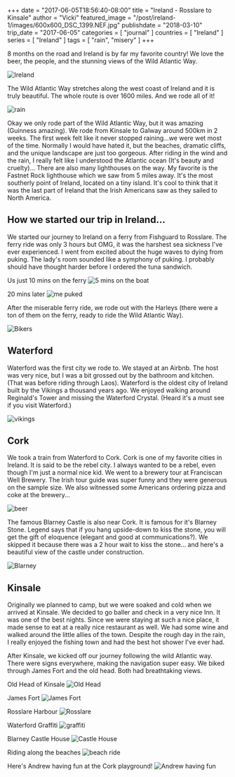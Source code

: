+++
date = "2017-06-05T18:56:40-08:00"
title = "Ireland - Rosslare to Kinsale"
author = "Vicki"
featured_image = "/post/ireland-1/images/600x600_DSC_1399.NEF.jpg"
publishdate = "2018-03-10"
trip_date = "2017-06-05"
categories = [ "journal" ]
countries = [ "Ireland" ]
series = [ "Ireland" ]
tags = [ "rain", "misery" ]
+++

8 months on the road and Ireland is by far my favorite country! We love the beer, the people, and the stunning views of the Wild Atlantic Way. <!--more-->

![Ireland](images/600x600_Ireland.png)

The Wild Atlantic Way stretches along the west coast of Ireland and it is truly beautiful. The whole route is over 1600 miles. And we rode all of it!

![rain](images/600x600_DSC_1303.NEF.jpg)

Okay we only rode part of the Wild Atlantic Way, but it was amazing (Guinness amazing). We rode from Kinsale to Galway around 500km in 2 weeks. The first week felt like it never stopped raining…we were wet most of the time. Normally I would have hated it, but the beaches, dramatic cliffs, and the unique landscape are just too gorgeous. After riding in the wind and the rain, I really felt like I understood the Atlantic ocean (It's beauty and cruelty)… There are also many lighthouses on the way. My favorite is the Fastnet Rock lighthouse which we saw from 5 miles away. It's the most southerly point of Ireland, located on a tiny island. It's cool to think that it was the last part of Ireland that the Irish Americans saw as they sailed to North America.

## How we started our trip in Ireland…

We started our journey to Ireland on a ferry from Fishguard to Rosslare. The ferry ride was only 3 hours but OMG, it was the harshest sea sickness I've ever experienced. I went from excited about the huge waves to dying from puking. The lady's room sounded like a symphony of puking. I probably should have thought harder before I ordered the tuna sandwich.

Us just 10 mins on the ferry
![5 mins on the boat](images/600x600_IMG_0561.JPG)

20 mins later
![me puked](images/600x600_IMG_0563.JPG)

After the miserable ferry ride, we rode out with the Harleys (there were a ton of them on the ferry, ready to ride the Wild Atlantic Way).

![Bikers](images/600x600_IMG_0564.JPG)

## Waterford

Waterford was the first city we rode to. We stayed at an Airbnb. The host was very nice, but I was a bit grossed out by the bathroom and kitchen. (That was before riding through Laos). Waterford is the oldest city of Ireland built by the Vikings a thousand years ago. We enjoyed walking around Reginald's Tower and missing the Waterford Crystal. (Heard it's a must see if you visit Waterford.)

![vikings](images/600x600_IMG_0582.JPG)

## Cork

We took a train from Waterford to Cork. Cork is one of my favorite cities in Ireland. It is said to be the rebel city. I always wanted to be a rebel, even though I'm just a normal nice kid. We went to a brewery tour at Franciscan Well Brewery. The Irish tour guide was super funny and they were generous on the sample size. We also witnessed some Americans ordering pizza and coke at the brewery…

![beer](images/600x600_IMG_0605.JPG)

The famous Blarney Castle is also near Cork. It is famous for it's Blarney Stone. Legend says that if you hang upside-down to kiss the stone, you will get the gift of eloquence (elegant and good at communications?). We skipped it because there was a 2 hour wait to kiss the stone… and here's a beautiful view of the castle under construction.

![Blarney](images/600x600_DSC_1360.NEF.jpg)

## Kinsale

Originally we planned to camp, but we were soaked and cold when we arrived at Kinsale. We decided to go baller and check in a very nice Inn. It was one of the best nights. Since we were staying at such a nice place, it made sense to eat at a really nice restaurant as well. We had some wine and walked around the little allies of the town. Despite the rough day in the rain, I really enjoyed the fishing town and had the best hot shower I've ever had.

After Kinsale, we kicked off our journey following the wild Atlantic way. There were signs everywhere, making the navigation super easy. We biked through James Fort and the old head. Both had breathtaking views.

Old Head of Kinsale
![Old Head](images/600x600_DSC_1385.NEF.jpg)

James Fort
![James Fort](images/600x600_DSC_1373.NEF.jpg)

Rosslare Harbour
![Rosslare](images/600x600_IMG_0568.JPG)

Waterford Graffiti
![graffiti](images/600x600_IMG_0581.JPG)

Blarney Castle House
![Castle House](images/600x600_IMG_0636.JPG)

Riding along the beaches
![beach ride](images/600x600_DSC_1399.NEF.jpg)

Here's Andrew having fun at the Cork playground!
![Andrew having fun](images/600x600_DSC_1334.NEF.jpg)



